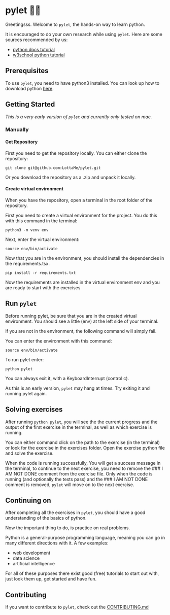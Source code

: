 # pylet 🐍🤍

Greetingsss. Welcome to `pylet`, the hands-on way to learn python.

It is encouraged to do your own research while using `pylet`. Here are some sources recommended by us:

- [python docs tutorial](https://docs.python.org/3/tutorial/index.html)
- [w3school python tutorial](https://www.w3schools.com/python/)

## Prerequisites

To use `pylet`, you need to have python3 installed.
You can look up how to download python [here](https://www.python.org/downloads/).

## Getting Started

_This is a very early version of `pylet` and currently only tested on mac._

### Manually

#### Get Repository

First you need to get the repository locally.
You can either clone the repository:

```
git clone git@github.com:LottaMe/pylet.git
```

Or you download the repository as a .zip and unpack it locally.

#### Create virtual environment

When you have the repository, open a terminal in the root folder of the repository.

First you need to create a virtual environment for the project. You do this with this command in the terminal:

```
python3 -m venv env
```

Next, enter the virtual environment:

```
source env/bin/activate
```

Now that you are in the environment, you should install the dependencies in the requirements.tsx.

```
pip install -r requirements.txt
```

Now the requirements are installed in the virtual environment env and you are ready to start with the exercises

## Run `pylet`

Before running pylet, be sure that you are in the created virtual environment. You should see a little (env) at the left side of your terminal.

If you are not in the environment, the following command will simply fail.

You can enter the environment with this command:

```
source env/bin/activate
```

To run pylet enter:

```
python pylet
```

You can always exit it, with a KeyboardInterrupt (control c).

As this is an early version, `pylet` may hang at times. Try exiting it and running pylet again.

## Solving exercises

After running `python pylet`, you will see the the current progress and the output of the first exercise in the terminal, as well as which exercise is running.

You can either command click on the path to the exercise (in the terminal) or look for the exercise in the exercises folder. Open the exercise python file and solve the exercise.

When the code is running successfully, You will get a success message in the terminal, to continue to the next exercise, you need to remove the ### I AM NOT DONE comment from the exercise file. Only when the code is running (and optionally the tests pass) and the ### I AM NOT DONE comment is removed, `pylet` will move on to the next exercise.

## Continuing on

After completing all the exercises in `pylet`, you should have a good understanding of the basics of python.

Now the important thing to do, is practice on real problems.

Python is a general-purpose programming language, meaning you can go in many different directions with it. A few examples:

- web development
- data science
- artificial intelligence

For all of these purposes there exist good (free) tutorials to start out with, just look them up, get started and have fun.

## Contributing

If you want to contribute to `pylet`, check out the [CONTRIBUTING.md](/CONTRIBUTING.MD)
